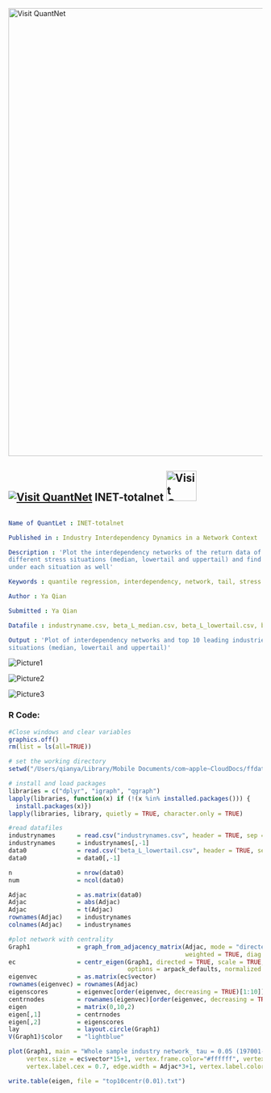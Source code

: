 
[<img src="https://github.com/QuantLet/Styleguide-and-FAQ/blob/master/pictures/banner.png" width="888" alt="Visit QuantNet">](http://quantlet.de/)

## [<img src="https://github.com/QuantLet/Styleguide-and-FAQ/blob/master/pictures/qloqo.png" alt="Visit QuantNet">](http://quantlet.de/) **INET-totalnet** [<img src="https://github.com/QuantLet/Styleguide-and-FAQ/blob/master/pictures/QN2.png" width="60" alt="Visit QuantNet 2.0">](http://quantlet.de/)

```yaml

Name of QuantLet : INET-totalnet

Published in : Industry Interdependency Dynamics in a Network Context

Description : 'Plot the interdependency networks of the return data of 49 USA industries under
different stress situations (median, lowertail and uppertail) and find out the leading industries
under each situation as well'

Keywords : quantile regression, interdependency, network, tail, stress situation

Author : Ya Qian

Submitted : Ya Qian

Datafile : industryname.csv, beta_L_median.csv, beta_L_lowertail.csv, beta_L_uppertail.csv

Output : 'Plot of interdependency networks and top 10 leading industries under different stress
situations (median, lowertail and uppertail)'

```

![Picture1](INET-totalnet(005).png)

![Picture2](INET-totalnet(050).png)

![Picture3](INET-totalnet(095).png)


### R Code:
```r
#Close windows and clear variables                                                                   
graphics.off()
rm(list = ls(all=TRUE))

# set the working directory
setwd("/Users/qianya/Library/Mobile Documents/com~apple~CloudDocs/ffdata/test")

# install and load packages
libraries = c("dplyr", "igraph", "qgraph")
lapply(libraries, function(x) if (!(x %in% installed.packages())) {
  install.packages(x)})
lapply(libraries, library, quietly = TRUE, character.only = TRUE)

#read datafiles
industrynames      = read.csv("industrynames.csv", header = TRUE, sep = ",")
industrynames      = industrynames[,-1]
data0              = read.csv("beta_L_lowertail.csv", header = TRUE, sep = ",", dec = ".")
data0              = data0[,-1]

n                  = nrow(data0)
num                = ncol(data0)

Adjac              = as.matrix(data0)
Adjac              = abs(Adjac)
Adjac              = t(Adjac)
rownames(Adjac)    = industrynames
colnames(Adjac)    = industrynames

#plot network with centrality
Graph1             = graph_from_adjacency_matrix(Adjac, mode = "directed", 
                                                 weighted = TRUE, diag = FALSE, add.colnames = TRUE)
ec                 = centr_eigen(Graph1, directed = TRUE, scale = TRUE, 
                                 options = arpack_defaults, normalized = TRUE)
eigenvec           = as.matrix(ec$vector)
rownames(eigenvec) = rownames(Adjac)
eigenscores        = eigenvec[order(eigenvec, decreasing = TRUE)[1:10]]
centrnodes         = rownames(eigenvec)[order(eigenvec, decreasing = TRUE)][1:10]
eigen              = matrix(0,10,2)
eigen[,1]          = centrnodes
eigen[,2]          = eigenscores
lay                = layout.circle(Graph1)
V(Graph1)$color    = "lightblue"

plot(Graph1, main = "Whole sample industry network_ tau = 0.05 (197001-201701)", edge.arrow.size=0.1,
     vertex.size = ec$vector*15+1, vertex.frame.color="#ffffff", vertex.label=colnames(Adjac), 
     vertex.label.cex = 0.7, edge.width = Adjac*3+1, vertex.label.color="black", layout = lay)

write.table(eigen, file = "top10centr(0.01).txt")






```
